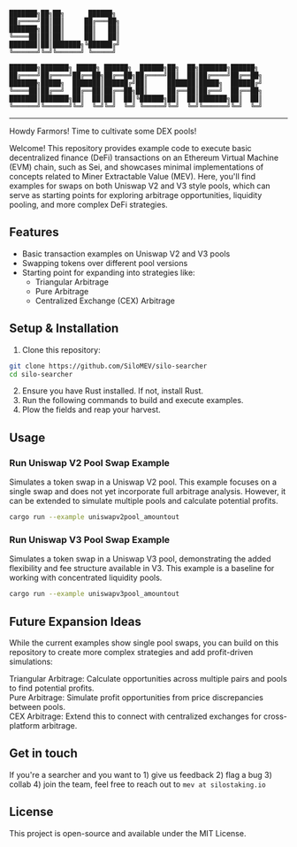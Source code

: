 ```plaintext   
███████╗██╗██╗      ██████╗ 
██╔════╝██║██║     ██╔═══██╗
███████╗██║██║     ██║   ██║
╚════██║██║██║     ██║   ██║
███████║██║███████╗╚██████╔╝
╚══════╝╚═╝╚══════╝ ╚═════╝                                                                                                                                                                                                  
  ````  
```plaintext   
███████╗███████╗ █████╗ ██████╗  ██████╗██╗  ██╗███████╗██████╗ 
██╔════╝██╔════╝██╔══██╗██╔══██╗██╔════╝██║  ██║██╔════╝██╔══██╗
███████╗█████╗  ███████║██████╔╝██║     ███████║█████╗  ██████╔╝
╚════██║██╔══╝  ██╔══██║██╔══██╗██║     ██╔══██║██╔══╝  ██╔══██╗
███████║███████╗██║  ██║██║  ██║╚██████╗██║  ██║███████╗██║  ██║
╚══════╝╚══════╝╚═╝  ╚═╝╚═╝  ╚═╝ ╚═════╝╚═╝  ╚═╝╚══════╝╚═╝  ╚═╝                                                                                                                                                                                                                                    
````
--- 
Howdy Farmors! Time to cultivate some DEX pools!

Welcome! This repository provides example code to execute basic decentralized finance (DeFi) transactions on an Ethereum Virtual Machine (EVM) chain, such as Sei, and showcases minimal implementations of concepts related to Miner Extractable Value (MEV). Here, you'll find examples for swaps on both Uniswap V2 and V3 style pools, which can serve as starting points for exploring arbitrage opportunities, liquidity pooling, and more complex DeFi strategies.

## Features

- Basic transaction examples on Uniswap V2 and V3 pools
- Swapping tokens over different pool versions
- Starting point for expanding into strategies like:
  - Triangular Arbitrage
  - Pure Arbitrage
  - Centralized Exchange (CEX) Arbitrage


## Setup & Installation

1. Clone this repository:

```bash
git clone https://github.com/SiloMEV/silo-searcher
cd silo-searcher
```

2. Ensure you have Rust installed. If not, install Rust.
3. Run the following commands to build and execute examples.
4. Plow the fields and reap your harvest.

## Usage

### Run Uniswap V2 Pool Swap Example

Simulates a token swap in a Uniswap V2 pool. This example focuses on a single swap and does not yet incorporate full arbitrage analysis. However, it can be extended to simulate multiple pools and calculate potential profits.

```bash
cargo run --example uniswapv2pool_amountout
```

### Run Uniswap V3 Pool Swap Example

Simulates a token swap in a Uniswap V3 pool, demonstrating the added flexibility and fee structure available in V3. This example is a baseline for working with concentrated liquidity pools.

```bash
cargo run --example uniswapv3pool_amountout
```

## Future Expansion Ideas

While the current examples show single pool swaps, you can build on this repository to create more complex strategies and add profit-driven simulations:

Triangular Arbitrage: Calculate opportunities across multiple pairs and pools to find potential profits.\
Pure Arbitrage: Simulate profit opportunities from price discrepancies between pools.\
CEX Arbitrage: Extend this to connect with centralized exchanges for cross-platform arbitrage.

## Get in touch

If you're a searcher and you want to 1) give us feedback 2) flag a bug 3) collab 4) join the team, feel free to reach out to `mev at silostaking.io` 

## License

This project is open-source and available under the MIT License.
